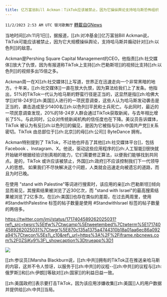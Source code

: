 ```yaml
---
title: 亿万富翁Bill Ackman：TikTok应该被禁止，因为它操纵舆论支持哈马斯恐怖组织
---
```

`11/2/2023 2:53 AM UTC 银河歌舞厅` [轉載自GNews](https://gnews.org/articles/1911149)

当地时间[[zh:11月1日]]，据报道，[[zh:对冲基金]]亿万富翁Bill Ackman说，TikTok可能应该被禁止，因为它大规模操纵舆论，支持哈马斯并煽动针对[[zh:以色列]]的敌意。

Ackman是Pershing Square Capital Management的CEO，他指责[[zh:社交媒体]]放大了仇恨，因为有报道称TikTok上支持[[zh:巴勒斯坦]]的视频比支持[[zh:以色列]]的视频多出15倍之多。

Ackman周一在X[[zh:社交媒体]]上写道，世界正在迅速走向一个非常黑暗的地方。十年来，[[zh:社交媒体]]一直在放大仇恨，因为算法给我们上了发条。他指出，51%的TikTok一代认为哈马斯的野蛮行径是正当的，这显然是指[[zh:哈佛大学]]对18-24岁[[zh:美国]]人进行的一项民意调查，这些人认为哈马斯发动袭击是正当的，袭击造成至少1400名[[zh:以色列]]平民和士兵死亡。与此同时，最近的一项民意调查发现，20%的18-24岁人群会通过TikTok获取新闻，与去年相比增长了5%。与此同时，公众对传统新闻机构的信任度也在下降。美议员告诉媒体，TikTok 被认为有反[[zh:以色列]]的偏见，是因为它被指与[[zh:中国共产党]]关系密切。TikTok 由总部位于[[zh:北京]]的母[[zh:公司]] ByteDance 拥有。

Ackman特别提到了 TikTok，不过他也抨击了其他[[zh:社交媒体平台]]，包括Facebook 、Instagram、X。他说，驱动这些应用程序的[[zh:人工智能]]很快就开始破坏根据经验识别真相的能力，它们需要修正算法，以便我们能够找到共同点。是的，TikTok 或许应该被禁止，外国[[zh:政府]]不应该控制我们下一代领导人的思想。 如果我们不尽快解决这个问题，人类就会迅速走向被遗忘的道路，而且为时已晚。

在使用 "stand with Palestine"等词进行搜索时，该应用的亲[[zh:巴勒斯坦]]倾向显而易见，其搜索结果被浏览了近30亿次，而 "stand with  Israel"的最高搜索结果被浏览了2亿多次。在[[zh:美国]]也存在类似的差距，在过去两周里，使用 #StandwithPalestine 标签的帖子数量是使用 #StandwithIsrael 标签的帖子数量的两倍多。


https://twitter.com/jmj/status/1717404589262025031?ref\_src=twsrc%5Etfw%7Ctwcamp%5Etweetembed%7Ctwterm%5E1717404589262025031%7Ctwgr%5E870c135a1375a4744310b18a01aa6ec86a092a94%7Ctwcon%5Es1\_c10&ref\_url=https%3A%2F%2Fiframe.nbcnews.com%2F0ZSjKy9%3F\_showcaption%3Dtrueapp%3D1

![](ipfs://QmUeXtUt3PpgzSLRN3TM9wHtfycNwwrQUepsvv2WfYXmWU?.png)


[[zh:参议员]]Marsha Blackburn说，[[zh:中共]]拥有的TikTok正在推送亲哈马斯的内容，这并不令人惊讶，以服务于[[zh:中共]]的议程--[[zh:中共]]的议程与[[zh:俄罗斯]]和[[zh:伊朗]]等敌对[[zh:国家]]的利益日益一致。

[[zh:美国政府]]表示要打击TikTok，因为该应用涉嫌收集[[zh:美国]]人的用户数据并提供给[[zh:中共]]当局。
